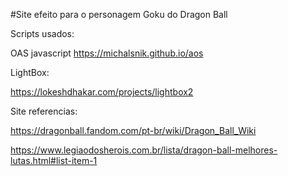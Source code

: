 #Site efeito para o personagem Goku do Dragon Ball

Scripts usados:

OAS javascript
https://michalsnik.github.io/aos

LightBox:

https://lokeshdhakar.com/projects/lightbox2

Site referencias:

https://dragonball.fandom.com/pt-br/wiki/Dragon_Ball_Wiki

https://www.legiaodosherois.com.br/lista/dragon-ball-melhores-lutas.html#list-item-1
